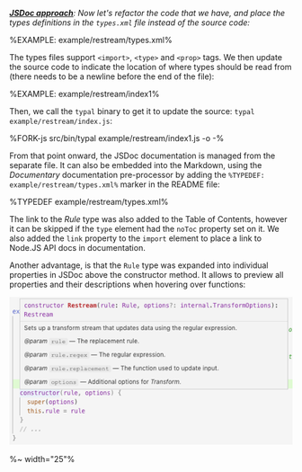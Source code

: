 _**[JSDoc approach](t)**: Now let's refactor the code that we have, and place the types definitions in the `types.xml` file instead of the source code:_

%EXAMPLE: example/restream/types.xml%

The types files support `<import>`, `<type>` and `<prop>` tags. We then update the source code to indicate the location of where types should be read from (there needs to be a newline before the end of the file):

%EXAMPLE: example/restream/index1%

Then, we call the `typal` binary to get it to update the source: `typal example/restream/index.js`:

%FORK-js src/bin/typal example/restream/index1.js -o -%

From that point onward, the JSDoc documentation is managed from the separate file. It can also be embedded into the Markdown, using the _Documentary_ documentation pre-processor by adding the `%TYPEDEF: example/restream/types.xml%` marker in the README file:

%TYPEDEF example/restream/types.xml%

The link to the _Rule_ type was also added to the Table of Contents, however it can be skipped if the `type` element had the `noToc` property set on it. We also added the `link` property to the `import` element to place a link to Node.JS API docs in documentation.

Another advantage, is that the `Rule` type was expanded into individual properties in JSDoc above the constructor method. It allows to preview all properties and their descriptions when hovering over functions:

<p align="center">
  <img src="doc/restream3.png" title="JSDoc expansion of properties above functions.">
</p>

%~ width="25"%